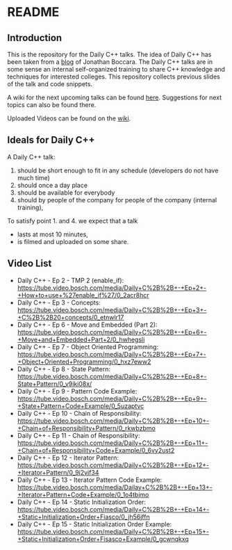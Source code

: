 # README

## Introduction

This is the repository for the Daily C++ talks. The idea of Daily C++ has been
taken from a [blog][1] of Jonathan Boccara. The Daily C++ talks are in some
sense an internal self-organized training to share C++ knowledge and techniques
for interested colleges. This repository collects previous slides of the talk
and code snippets.

A wiki for the next upcoming talks can be found [here][2]. Suggestions for next
topics can also be found there.

Uploaded Videos can be found on the [wiki][2].

## Ideals for Daily C++

A Daily C++ talk:

  1. should be short enough to fit in any schedule (developers do not have much
     time)
  2. should once a day place
  3. should be available for everybody
  4. should by people of the company for people of the company (internal
     training),

To satisfy point 1. and 4. we expect that a talk

  * lasts at most 10 minutes,
  * is filmed and uploaded on some share.

## Video List

- Daily C++ - Ep 2 - TMP 2 (enable_if): https://tube.video.bosch.com/media/Daily+C%2B%2B+-+Ep+2+-+How+to+use+%27enable_if%27/0_2acr8hcr
- Daily C++ - Ep 3 - Concepts: https://tube.video.bosch.com/media/Daily+C%2B%2B+-+Ep+3+-+C%2B%2B20+concepts/0_etnwlr17
- Daily C++ - Ep 6 - Move and Embedded (Part 2): https://tube.video.bosch.com/media/Daily+C%2B%2B+-+Ep+6+-+Move+and+Embedded+Part+2/0_hwhegsli
- Daily C++ - Ep 7 - Object Oriented Programming: https://tube.video.bosch.com/media/Daily+C%2B%2B+-+Ep+7+-+Object+Oriented+Programming/0_hxz7eww2
- Daily C++ - Ep 8 - State Pattern: https://tube.video.bosch.com/media/Daily+C%2B%2B+-+Ep+8+-State+Pattern/0_v9iki08x/
- Daily C++ - Ep 9 - Pattern Code Example: https://tube.video.bosch.com/media/Daily+C%2B%2B+-+Ep+9+-+State+Pattern+Code+Example/0_5uzaptvc
- Daily C++ - Ep 10 - Chain of Responsibility: https://tube.video.bosch.com/media/Daily+C%2B%2B+-+Ep+10+-+Chain+of+Responsibility+Pattern/0_rkwbzbmo
- Daily C++ - Ep 11 - Chain of Responsibility: https://tube.video.bosch.com/media/Daily+C%2B%2B+-+Ep+11+-+Chain+of+Responsibility+Code+Example/0_6vy2ust2
- Daily C++ - Ep 12 - Iterator Pattern: https://tube.video.bosch.com/media/Daily+C%2B%2B+-+Ep+12+-+Iterator+Pattern/0_9i2vjf34
- Daily C++ - Ep 13 - Iterator Pattern Code Example: https://tube.video.bosch.com/media/Dailay+C%2B%2B+-+Ep+13+-+Iterator+Pattern+Code+Example/0_1o4tbjmo
- Daily C++ - Ep 14 - Static Initialization Order: https://tube.video.bosch.com/media/Daily+C%2B%2B+-+Ep+14+-+Static+Initialization+Order+Fiasco/0_jh56jffn
- Daily C++ - Ep 15 - Static Initialization Order Example: https://tube.video.bosch.com/media/Daily+C%2B%2B+-+Ep+15+-+Static+Initialization+Order+Fisasco+Example/0_gcwnqkxq
    
[1]: https://www.fluentcpp.com/dailycpp/ "Daily C++"
[2]: https://inside-docupedia.bosch.com/confluence/pages/viewpage.action?pageId=1060352608 "Docupedia"
[3]: https://www.fluentcpp.com/dailycpp/ "Bosch YouTube"
